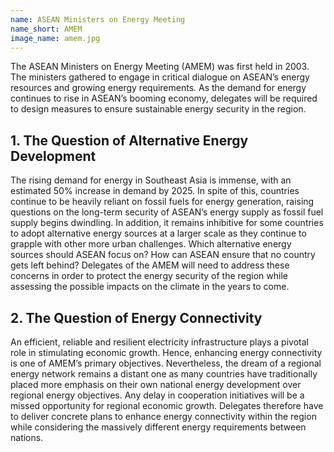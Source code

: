```yaml
---
name: ASEAN Ministers on Energy Meeting
name_short: AMEM
image_name: amem.jpg
---
```


The ASEAN Ministers on Energy Meeting (AMEM) was first held 
in 2003. The ministers gathered to engage in critical dialogue 
on ASEAN’s energy resources and growing energy requirements. As 
the demand for energy continues to rise in ASEAN’s booming economy, 
delegates will be required to design measures to ensure sustainable energy security in the region.

## 1. The Question of Alternative Energy Development

The rising demand for energy in Southeast Asia is immense, with an estimated 
50% increase in demand by 2025. In spite of this, countries continue to be 
heavily reliant on fossil fuels for energy generation, raising questions on the 
long-term security of ASEAN’s energy supply as fossil fuel supply begins dwindling. 
In addition, it remains inhibitive for some countries to adopt alternative energy 
sources at a larger scale as they continue to grapple with other more urban challenges. 
Which alternative energy sources should ASEAN focus on? How can ASEAN ensure that no 
country gets left behind? Delegates of the AMEM will need to address these concerns 
in order to protect the energy security of the region while assessing the possible 
impacts on the climate in the years to come.

## 2. The Question of Energy Connectivity

An efficient, reliable and resilient electricity infrastructure plays a pivotal role 
in stimulating economic growth. Hence, enhancing energy connectivity is one of AMEM’s 
primary objectives. Nevertheless, the dream of a regional energy network remains a 
distant one as many countries have traditionally placed more emphasis on their own 
national energy development over regional energy objectives. Any delay in cooperation 
initiatives will be a missed opportunity for regional economic growth. Delegates therefore 
have to deliver concrete plans to enhance energy connectivity within the region while 
considering the massively different energy requirements between nations.